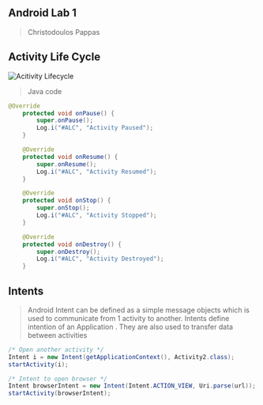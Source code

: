 ## Android Lab 1
>Christodoulos Pappas

## Activity Life Cycle
![Acitivity Lifecycle](http://www.vogella.com/tutorials/AndroidLifeCycle/images/xactivity_lifecycle10.png.pagespeed.ic.fPEkTDwujN.png)

> Java code


```java
@Override
    protected void onPause() {
        super.onPause();
        Log.i("#ALC", "Activity Paused");
    }

    @Override
    protected void onResume() {
        super.onResume();
        Log.i("#ALC", "Activity Resumed");
    }

    @Override
    protected void onStop() {
        super.onStop();
        Log.i("#ALC", "Activity Stopped");
    }

    @Override
    protected void onDestroy() {
        super.onDestroy();
        Log.i("#ALC", "Activity Destroyed");
    }

```

## Intents
>Android Intent can be defined as a simple message objects which is used to communicate from 1 activity to another. Intents define intention of an Application . They are also used to transfer data between activities

```java
/* Open another activity */
Intent i = new Intent(getApplicationContext(), Activity2.class);
startActivity(i);

/* Intent to open browser */
Intent browserIntent = new Intent(Intent.ACTION_VIEW, Uri.parse(url));
startActivity(browserIntent);
```
